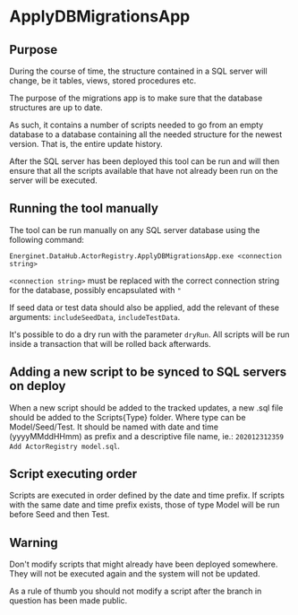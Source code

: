 # ApplyDBMigrationsApp

## Purpose

During the course of time, the structure contained in a SQL server will change, be it tables, views, stored procedures etc.

The purpose of the migrations app is to make sure that the database structures are up to date.

As such, it contains a number of scripts needed to go from an empty database to a database containing all the needed structure for the newest version. That is, the entire update history.

After the SQL server has been deployed this tool can be run and will then ensure that all the scripts available that have not already been run on the server will be executed.

## Running the tool manually

The tool can be run manually on any SQL server database using the following command:

`Energinet.DataHub.ActorRegistry.ApplyDBMigrationsApp.exe <connection string>`

`<connection string>` must be replaced with the correct connection string for the database, possibly encapsulated with `"`

If seed data or test data should also be applied, add the relevant of these arguments: `includeSeedData`, `includeTestData`.

It's possible to do a dry run with the parameter `dryRun`. All scripts will be run inside a transaction that will be rolled back afterwards.

## Adding a new script to be synced to SQL servers on deploy

When a new script should be added to the tracked updates, a new .sql file should be added to the Scripts\{Type} folder. Where type can be Model/Seed/Test. It should be named with date and time (yyyyMMddHHmm) as prefix and a descriptive file name, ie.: `202012312359 Add ActorRegistry model.sql`.

## Script executing order

Scripts are executed in order defined by the date and time prefix. If scripts with the same date and time prefix exists, those of type Model will be run before Seed and then Test.

## Warning

Don't modify scripts that might already have been deployed somewhere. They will not be executed again and the system will not be updated.

As a rule of thumb you should not modify a script after the branch in question has been made public.
